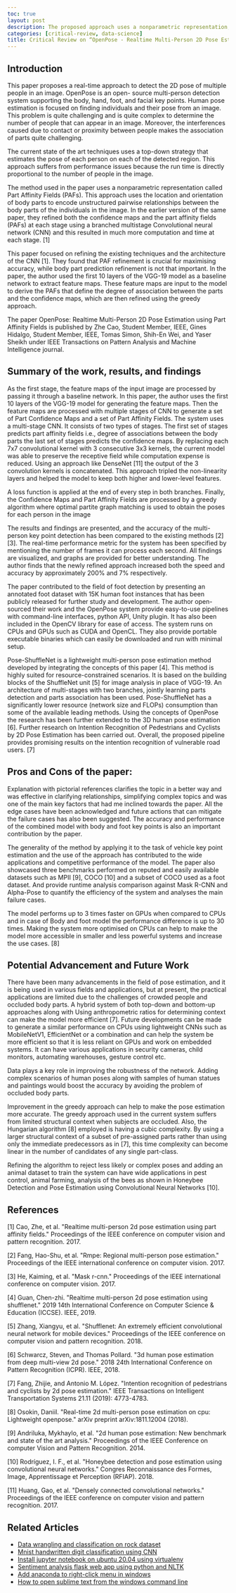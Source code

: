 ```yaml
---
toc: true
layout: post
description: The proposed approach uses a nonparametric representation, also reffered to as Part Affinity Fields (PAFs), to learn to associate body parts with individual.
categories: [critical-review, data-science]
title: Critical Review on “OpenPose - Realtime Multi-Person 2D Pose Estimation using Part Affinity Fields”
---
```


## Introduction

This paper proposes a real-time approach to detect the 2D pose of multiple people in an image. OpenPose is an open- source multi-person detection system supporting the body, hand, foot, and facial key points. Human pose estimation is focused on finding individuals and their pose from an image. This problem is quite challenging and is quite complex to determine the number of people that can appear in an image. Moreover, the interferences caused due to contact or proximity between people makes the association of parts quite challenging.

The current state of the art techniques uses a top-down strategy that estimates the pose of each person on each of the detected region. This approach suffers from performance issues because the run time is directly proportional to the number of people in the image.

The method used in the paper uses a nonparametric representation called Part Affinity Fields (PAFs). This approach uses the location and orientation of body parts to encode unstructured pairwise relationships between the body parts of the individuals in the image. In the earlier version of the same paper, they refined both the confidence maps and the part affinity fields (PAFs) at each stage using a branched multistage Convolutional neural network (CNN) and this resulted in much more computation and time at each stage. [1]

This paper focused on refining the existing techniques and the architecture of the CNN [1]. They found that PAF refinement is crucial for maximising accuracy, while body part prediction refinement is not that important. In the paper, the author used the first 10 layers of the VGG-19 model as a baseline network to extract feature maps. These feature maps are input to the model to derive the PAFs that define the degree of association between the parts and the confidence maps, which are then refined using the greedy approach.

The paper OpenPose: Realtime Multi-Person 2D Pose Estimation using Part Affinity Fields is published by Zhe Cao, Student Member, IEEE, Gines Hidalgo, Student Member, IEEE, Tomas Simon, Shih-En Wei, and Yaser Sheikh under IEEE Transactions on Pattern Analysis and Machine Intelligence journal.

## Summary of the work, results, and findings

As the first stage, the feature maps of the input image are processed by passing it through a baseline network. In this paper, the author uses the first 10 layers of the VGG-19 model for generating the feature maps. Then the feature maps are processed with multiple stages of CNN to generate a set of Part Confidence Maps and a set of Part Affinity Fields. The system uses a multi-stage CNN. It consists of two types of stages. The first set of stages predicts part affinity fields i.e., degree of associations between the body parts the last set of stages predicts the confidence maps. By replacing each 7x7 convolutional kernel with 3 consecutive 3x3 kernels, the current model was able to preserve the receptive field while computation expense is reduced. Using an approach like DenseNet [11] the output of the 3 convolution kernels is concatenated. This approach tripled the non-linearity layers and helped the model to keep both higher and lower-level features.

A loss function is applied at the end of every step in both branches. Finally, the Confidence Maps and Part Affinity Fields are processed by a greedy algorithm where optimal partite graph matching is used to obtain the poses for each person in the image

The results and findings are presented, and the accuracy of the multi-person key point detection has been compared to the existing methods [2][3]. The real-time performance metric for the system has been specified by mentioning the number of frames it can process each second. All findings are visualized, and graphs are provided for better understanding. The author finds that the newly refined approach increased both the speed and accuracy by approximately 200% and 7% respectively.

The paper contributed to the field of foot detection by presenting an annotated foot dataset with 15K human foot instances that has been publicly released for further study and development. The author open-sourced their work and the OpenPose system provide easy-to-use pipelines with command-line interfaces, python API, Unity plugin. It has also been included in the OpenCV library for ease of access. The system runs on CPUs and GPUs such as CUDA and OpenCL. They also provide portable executable binaries which can easily be downloaded and run with minimal setup.

Pose-ShuffleNet is a lightweight multi-person pose estimation method developed by integrating the concepts of this paper [4]. This method is highly suited for resource-constrained scenarios. It is based on the building blocks of the ShuffleNet unit [5] for image analysis in place of VGG-19. An architecture of multi-stages with two branches, jointly learning parts detection and parts association has been used. Pose-ShuffleNet has a significantly lower resource (network size and FLOPs) consumption than some of the available leading methods. Using the concepts of OpenPose the research has been further extended to the 3D human pose estimation [6]. Further research on Intention Recognition of Pedestrians and Cyclists by 2D Pose Estimation has been carried out. Overall, the proposed pipeline provides promising results on the intention recognition of vulnerable road users. [7]

## Pros and Cons of the paper:

Explanation with pictorial references clarifies the topic in a better way and was effective in clarifying relationships, simplifying complex topics and was one of the main key factors that had me inclined towards the paper. All the edge cases have been acknowledged and future actions that can mitigate the failure cases has also been suggested. The accuracy and performance of the combined model with body and foot key points is also an important contribution by the paper.

The generality of the method by applying it to the task of vehicle key point estimation and the use of the approach has contributed to the wide applications and competitive performance of the model. The paper also showcased three benchmarks performed on reputed and easily available datasets such as MPII [9], COCO [10] and a subset of COCO used as a foot dataset. And provide runtime analysis comparison against Mask R-CNN and Alpha-Pose to quantify the efficiency of the system and analyses the main failure cases.

The model performs up to 3 times faster on GPUs when compared to CPUs and in case of Body and foot model the performance difference is up to 30 times. Making the system more optimised on CPUs can help to make the model more accessible in smaller and less powerful systems and increase the use cases. [8]

## Potential Advancement and Future Work

There have been many advancements in the field of pose estimation, and it is being used in various fields and applications, but at present, the practical applications are limited due to the challenges of crowded people and occluded body parts. A hybrid system of both top-down and bottom-up approaches along with Using anthropometric ratios for determining context can make the model more efficient [7]. Future developments can be made to generate a similar performance on CPUs using lightweight CNNs such as MobileNetV1, EfficientNet or a combination and can help the system be more efficient so that it is less reliant on GPUs and work on embedded systems. It can have various applications in security cameras, child monitors, automating warehouses, gesture control etc.

Data plays a key role in improving the robustness of the network. Adding complex scenarios of human poses along with samples of human statues and paintings would boost the accuracy by avoiding the problem of occluded body parts.

Improvement in the greedy approach can help to make the pose estimation more accurate. The greedy approach used in the current system suffers from limited structural context when subjects are occluded. Also, the Hungarian algorithm [8] employed is having a cubic complexity. By using a larger structural context of a subset of pre-assigned parts rather than using only the immediate predecessors as in [7], this time complexity can become linear in the number of candidates of any single part-class.

Refining the algorithm to reject less likely or complex poses and adding an animal dataset to train the system can have wide applications in pest control, animal farming, analysis of the bees as shown in Honeybee Detection and Pose Estimation using Convolutional Neural Networks [10].

## References

[1] Cao, Zhe, et al. "Realtime multi-person 2d pose estimation using part affinity fields." Proceedings of the IEEE conference on computer vision and pattern recognition. 2017.

[2] Fang, Hao-Shu, et al. "Rmpe: Regional multi-person pose estimation." Proceedings of the IEEE international conference on computer vision. 2017.

[3] He, Kaiming, et al. "Mask r-cnn." Proceedings of the IEEE international conference on computer vision. 2017.

[4] Guan, Chen-zhi. "Realtime multi-person 2d pose estimation using shufflenet." 2019 14th International Conference on Computer Science & Education (ICCSE). IEEE, 2019.

[5] Zhang, Xiangyu, et al. "Shufflenet: An extremely efficient convolutional neural network for mobile devices." Proceedings of the IEEE conference on computer vision and pattern recognition. 2018.

[6] Schwarcz, Steven, and Thomas Pollard. "3d human pose estimation from deep multi-view 2d pose." 2018 24th International Conference on Pattern Recognition (ICPR). IEEE, 2018.

[7] Fang, Zhijie, and Antonio M. López. "Intention recognition of pedestrians and cyclists by 2d pose estimation." IEEE Transactions on Intelligent Transportation Systems 21.11 (2019): 4773-4783.

[8] Osokin, Daniil. "Real-time 2d multi-person pose estimation on cpu: Lightweight openpose." arXiv preprint arXiv:1811.12004 (2018).

[9] Andriluka, Mykhaylo, et al. "2d human pose estimation: New benchmark and state of the art analysis." Proceedings of the IEEE Conference on computer Vision and Pattern Recognition. 2014.

[10] Rodríguez, I. F., et al. "Honeybee detection and pose estimation using convolutional neural networks." Congres Reconnaissance des Formes, Image, Apprentissage et Perception (RFIAP). 2018.

[11] Huang, Gao, et al. "Densely connected convolutional networks." Proceedings of the IEEE conference on computer vision and pattern recognition. 2017.

## Related Articles

- [Data wrangling and classification on rock dataset](https://www.milindsoorya.com/blog/data-wrangling-and-classification-on-rock-dataset)
- [Mnist handwritten digit classification using CNN](https://www.milindsoorya.com/blog/handwritten-digit-classification-using-cnn)
- [Install jupyter notebook on ubuntu 20.04 using virtualenv](https://www.milindsoorya.com/blog/how-to-Set-up-jupyter-notebook-with-python-3-on-ubuntu-20.04)
- [Sentiment analysis flask web app using python and NLTK](https://www.milindsoorya.com/blog/sentiment-analysis-using-python)
- [Add anaconda to right-click menu in windows](https://www.milindsoorya.com/blog/add-anaconda-to-right-click-menu-in-windows)
- [How to open sublime text from the windows command line](https://www.milindsoorya.com/blog/how-to-open-sublime-text-from-the-windows-command-line)

